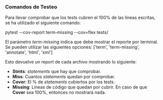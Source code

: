 ### Comandos de Testeo

Para llevar comprobar que los tests cubren el 100% de las líneas escritas, se ha utilizado el siguiente comando:

pytest --cov-report term-missing --cov=flex tests/

El parámetro *term-missing* indica que debe mostrar el reporte por terminal. Se pueden utilizar las siguientes opciones: ['term', 'term-missing', 'annotate', 'html', 'xml']

Esto devuelve un report de cada archivo mostrando lo siguiente:

- **Stmts**: *statements* que hay que comprobar.
- **Miss**: Cuantos *statements* quedan por comprobar.
- **Cover**: El % de *statements* cubiertos por los tests.
- **Missing**: Líneas de código que quedan por cubrir. En caso de que **Cover** sea 100%, entonces no mostrará nada.